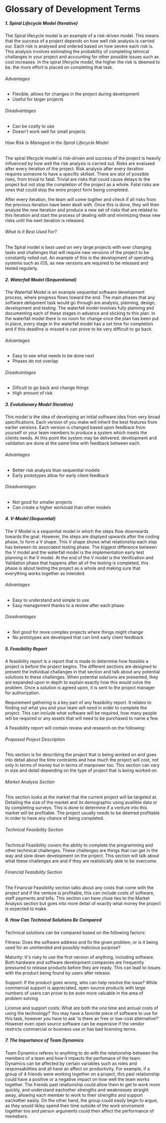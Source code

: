 # Glossary of Development Terms


##### 1. Spiral Lifecycle Model (Iterative)
The Spiral lifecycle model is an example of a risk-driven model. This means that the success of a project depends on how well risk analysis is carried our. Each risk is analysed and ordered based on how severe each risk is. This analysis involves estimating the probability of completing tehnical challanges in your project and accounting for other possible issues such as cost increases. In the spiral lifecycle model, the higher the risk is deemed to be. the more effort is placed on completing that task.

###### Advantages
- Flexible, allows for changes in the project during development
- Useful for larger projects

###### Disadvantages
- Can be costly to use
- Doesn't work well for small projects

###### How Risk Is Managed in the Spiral Lifecycle Model
The spiral lifecycle model is risk-driven and success of the project is heavily influenced by how well the risk analysis is carried out. Risks are evaluaed after every iteration of the project. Risk analysis after every iteration requires someone to have a specific skillset. There are alot of possible risks, from trivial to fatal. Trivial are risks that could cause delays to the project but not stop the completion of the project as a whole. Fatal risks are ones that could stop the enire project form being completed.

After every iteration, the team will come togther and check if all risks from the previous iteration have been dealt with. Once this is done, they will then analyse the new iteration and produce a new set of risks that are related to this iteration and start the process of dealing with and minimizing these new risks until the next iteration is released.


###### What Is It Best Used For?
The Spiral model is best used on very large projects with ever changing tasks and challenges that will require new versions of the project to be constantly rolled out. An example of this is the development of operating systems such as iOS, as new versions are required to be released and tested regularly.


##### 2. Waterfall Model (Sequentional)
The Waterfall Model is an example sequential software development process, where progress flows toward the end. The main phases that any software delopment task would go through are analysis, planning, design, development and testing. The waterfall model involves fully planning and documenting each of these stages in advance and sticking to this plan. In the waterfall model there is no room for change once the plan has been put in place, every stage in the waterfall model has a set time for completion and if this deadline is missed is can prove to be very difficult to go back.

###### Advantages
- Easy to see what needs to be done next
- Phases do not overlap

###### Disadvantages
- Dificult to go back and change things
- High amount of risk


##### 3. Evolutionary Model (Iterative)
This model is the idea of developing an initial software idea from very broad specifications. Each version of you make will inherit the best features from earlier versions. Each version is changed based upon feedback from yourself or your team members to produce a system which meets the clients needs. At this point the system may be delivered. development and validation are done at the same time with feedback between each.

###### Advantages
- Better risk analysis than sequential models
- Early prototypes allow for early client feedback

###### Disadvantages
- Not good for smaller projects
- Can create a higher workload than other models


##### 4. V-Model (Sequential)
 The V Model is a sequential model in which the steps flow downwards towards the goal. However, the steps are displyed upwards after the coding phase, to form a V shape. This V shape shows what relationship each step has between its associated testing phase. The biggest difference between the V model and the waterfall model is the implementation early test planning in the V model. At the end of the V model is the Verification and Validation phase that happens after all of the testing is completed, this phase is about testing the project as a whole and making sure that everything works together as intended.
 
###### Advantages
- Easy to understand and simple to use
- Easy management thanks to a review after each phase

###### Disadvantages
 - Not good for more complex projects where things might change
 - No prototypes are developed that can limit early client feedback
 
##### 5.  Feasibility Report
A feasibility report is a report that is made to determine how feasible a project is before the project begins. The different sections are designed to present the individual challanges in that section and talk about any potential solutions to these challenges. When potential solutions are presented, they are expanded upon in depth to explain exactly how this would solve the problem. Once a solution is agreed upon, it is sent to the project manager for authorization.

Requirement gathering is a key part of any feasibility report. It relates to finding out what you and your team will need in order to complete the project. This can include what software will be required, how many people will be required or any assets that will need to be purchased to name a few.

A Feasibility report will contain review and research on the following:

###### Proposed Project Description
This section is for describing the project that is being worked on and goes into detail about the time contraints and how much the project will cost, not only in terms of money but in terms of manpower too. This section can vary in size and detail depending on the type of project that is being worked on.


###### Market Analysis Section
This section looks at the market that the current project will be targeted at. Detailing the size of the market and its demographic  using availible data or by completing surveys. This is done to determine if a venture into this market will be profitable. The project usually needs to be deemed profitable in order to have any chance of being completed.


###### Technical Feasibility Section
Technical Feasibility covers the ability to complete the programming and other techinical challenges. These challenges are things that can get in the way and slow down development on the project. This section will talk about what these challenges are and if they are realistically able to be overcome.


###### Financial Feasibility Section
The Financial Feasibility section talks about any costs that come with the project and if the venture is profitable, this can include costs of software, staff payments and bills. This section can have close ties to the Market Analysis section but goes into more detail of exactly what money the project is expected to make.


##### 6. How Can Technical Solutions Be Compared
Technical solutions can be compared based on the following factors:  

Fitness: Does the software address and fix the given problem, or is it being used for an unintended and possibly malicious purpose?

Maturity: It's risky to use the first version of anything, including software. Both hardware and software development companies are frequently pressured to release products before they are ready. This can lead to issues with the product being found by users after release. 

Support: If the product goes wrong, who can help resolve the issue? While commercial support is appreciated, open-source products with large numbers of users can prove to be even more valuable in the area of problem solving.

License and support costs: What are both the one time and annual costs of using the technology? You may have a favorite piece of software to use for this task, however you have to ask 'is there an free or low-cost alternative?' However even open source software can be expensive if the vendor restricts commercial or business use or has bad licensing terms.

##### 7. The Importance of Team Dynamics

Team Dynamics referes to anything to do with the relationship between the members of a team and how it impacts the perfomace of the team. Dynamics can be affected by certain variables such as roles and responsabilities and all have an affect on productivity. For example, if a group of 4 friends were working together on a project, this past relationship could have a positive or a negative impact on how well the team works together. The friends past relationship could allow them to get to work more quickly, and understand eachother strengths and weaknesses straight away, allowing each member to work to their strengths and support eachother easily. On the other hand, the group could easily begin to argue, as they would likley spend their time outside of the work enviroment together too and person arguments could then affect the performance of memebers. 

